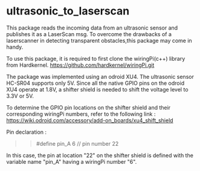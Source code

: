 # ultrasonic_to_laserscan
This package reads the incoming data from an ultrasonic sensor and publishes it as a LaserScan msg. To overcome the drawbacks of a laserscanner in detecting transparent obstacles,this package may come in handy. 

To use this package, it is required to first clone the wiringPi(c++) library from Hardkernel. 
https://github.com/hardkernel/wiringPi.git

The package was implemented using an odroid XU4. The ultrasonic sensor HC-SR04 supports only 5V. Since all the native GPIO pins on the odroid XU4 operate at 1.8V, a shifter shield is needed to shift the voltage level to 3.3V or 5V.

To determine the GPIO pin locations on the shifter shield and their corresponding wiringPi numbers, refer to the following link :
https://wiki.odroid.com/accessory/add-on_boards/xu4_shift_shield


Pin declaration :
>> #define pin_A 6 // pin number 22

In this case, the pin at location "22" on the shifter shield is defined with the variable name "pin_A" having a wiringPi number "6".


